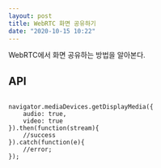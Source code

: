 ```yaml
---
layout: post
title: WebRTC 화면 공유하기
date: "2020-10-15 10:22"
---
```


WebRTC에서 화면 공유하는 방법을 알아본다.

## API
<code>
navigator.mediaDevices.getDisplayMedia({
	audio: true,
	video: true
}).then(function(stream){
	//success
}).catch(function(e){
	//error;
});
</code>
